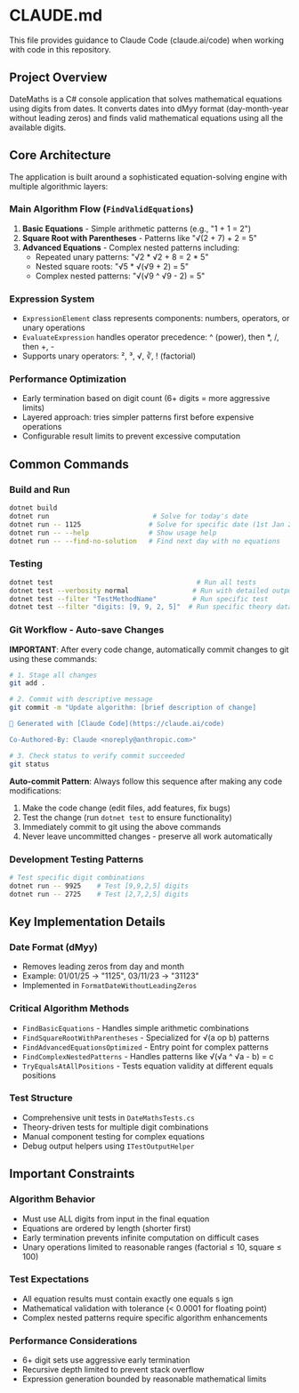 # CLAUDE.md

This file provides guidance to Claude Code (claude.ai/code) when working with code in this repository.

## Project Overview

DateMaths is a C# console application that solves mathematical equations using digits from dates. It converts dates into dMyy format (day-month-year without leading zeros) and finds valid mathematical equations using all the available digits.

## Core Architecture

The application is built around a sophisticated equation-solving engine with multiple algorithmic layers:

### Main Algorithm Flow (`FindValidEquations`)
1. **Basic Equations** - Simple arithmetic patterns (e.g., "1 + 1 = 2")
2. **Square Root with Parentheses** - Patterns like "√(2 + 7) + 2 = 5"  
3. **Advanced Equations** - Complex nested patterns including:
   - Repeated unary patterns: "√2 * √2 + 8 = 2 * 5"
   - Nested square roots: "√5 * √(√9 + 2) = 5"
   - Complex nested patterns: "√(√9 ^ √9 - 2) = 5"

### Expression System
- `ExpressionElement` class represents components: numbers, operators, or unary operations
- `EvaluateExpression` handles operator precedence: ^ (power), then *, /, then +, -
- Supports unary operators: ², ³, √, ∛, ! (factorial)

### Performance Optimization
- Early termination based on digit count (6+ digits = more aggressive limits)
- Layered approach: tries simpler patterns first before expensive operations
- Configurable result limits to prevent excessive computation

## Common Commands

### Build and Run
```bash
dotnet build
dotnet run                          # Solve for today's date
dotnet run -- 1125                 # Solve for specific date (1st Jan 2025)
dotnet run -- --help               # Show usage help
dotnet run -- --find-no-solution   # Find next day with no equations
```

### Testing
```bash
dotnet test                                    # Run all tests
dotnet test --verbosity normal                # Run with detailed output
dotnet test --filter "TestMethodName"         # Run specific test
dotnet test --filter "digits: [9, 9, 2, 5]"  # Run specific theory data
```

### Git Workflow - Auto-save Changes
**IMPORTANT**: After every code change, automatically commit changes to git using these commands:

```bash
# 1. Stage all changes
git add .

# 2. Commit with descriptive message
git commit -m "Update algorithm: [brief description of change]

🤖 Generated with [Claude Code](https://claude.ai/code)

Co-Authored-By: Claude <noreply@anthropic.com>"

# 3. Check status to verify commit succeeded
git status
```

**Auto-commit Pattern**: Always follow this sequence after making any code modifications:
1. Make the code change (edit files, add features, fix bugs)
2. Test the change (run `dotnet test` to ensure functionality)
3. Immediately commit to git using the above commands
4. Never leave uncommitted changes - preserve all work automatically

### Development Testing Patterns
```bash
# Test specific digit combinations
dotnet run -- 9925    # Test [9,9,2,5] digits
dotnet run -- 2725    # Test [2,7,2,5] digits
```

## Key Implementation Details

### Date Format (dMyy)
- Removes leading zeros from day and month
- Example: 01/01/25 → "1125", 03/11/23 → "31123"
- Implemented in `FormatDateWithoutLeadingZeros`

### Critical Algorithm Methods
- `FindBasicEquations` - Handles simple arithmetic combinations
- `FindSquareRootWithParentheses` - Specialized for √(a op b) patterns  
- `FindAdvancedEquationsOptimized` - Entry point for complex patterns
- `FindComplexNestedPatterns` - Handles patterns like √(√a ^ √a - b) = c
- `TryEqualsAtAllPositions` - Tests equation validity at different equals positions

### Test Structure
- Comprehensive unit tests in `DateMathsTests.cs`
- Theory-driven tests for multiple digit combinations
- Manual component testing for complex equations
- Debug output helpers using `ITestOutputHelper`

## Important Constraints

### Algorithm Behavior
- Must use ALL digits from input in the final equation
- Equations are ordered by length (shorter first)
- Early termination prevents infinite computation on difficult cases
- Unary operations limited to reasonable ranges (factorial ≤ 10, square ≤ 100)

### Test Expectations
- All equation results must contain exactly one equals s ign
- Mathematical validation with tolerance (< 0.0001 for floating point)
- Complex nested patterns require specific algorithm enhancements

### Performance Considerations
- 6+ digit sets use aggressive early termination
- Recursive depth limited to prevent stack overflow
- Expression generation bounded by reasonable mathematical limits
